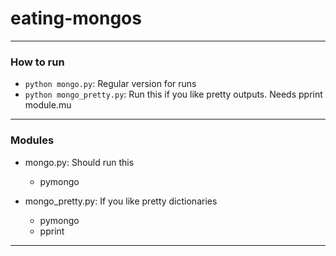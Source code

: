# eating-mongos

---

### How to run

* `python mongo.py`: Regular version for runs
* `python mongo_pretty.py`: Run this if you like pretty outputs. Needs pprint module.mu

---

### Modules

* mongo.py: Should run this
    * pymongo

* mongo_pretty.py: If you like pretty dictionaries
    * pymongo
    * pprint

---